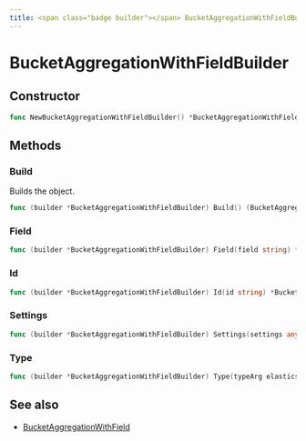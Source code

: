 ```yaml
---
title: <span class="badge builder"></span> BucketAggregationWithFieldBuilder
---
```

# <span class="badge builder"></span> BucketAggregationWithFieldBuilder

## Constructor

```go
func NewBucketAggregationWithFieldBuilder() *BucketAggregationWithFieldBuilder
```
## Methods

### <span class="badge object-method"></span> Build

Builds the object.

```go
func (builder *BucketAggregationWithFieldBuilder) Build() (BucketAggregationWithField, error)
```

### <span class="badge object-method"></span> Field

```go
func (builder *BucketAggregationWithFieldBuilder) Field(field string) *BucketAggregationWithFieldBuilder
```

### <span class="badge object-method"></span> Id

```go
func (builder *BucketAggregationWithFieldBuilder) Id(id string) *BucketAggregationWithFieldBuilder
```

### <span class="badge object-method"></span> Settings

```go
func (builder *BucketAggregationWithFieldBuilder) Settings(settings any) *BucketAggregationWithFieldBuilder
```

### <span class="badge object-method"></span> Type

```go
func (builder *BucketAggregationWithFieldBuilder) Type(typeArg elasticsearch.BucketAggregationType) *BucketAggregationWithFieldBuilder
```

## See also

 * <span class="badge object-type-struct"></span> [BucketAggregationWithField](./object-BucketAggregationWithField.md)
